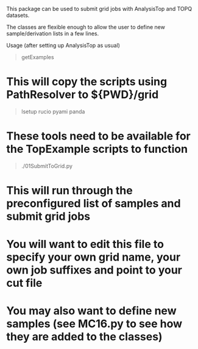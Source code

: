 This package can be used to submit grid jobs with AnalysisTop and TOPQ datasets.

The classes are flexible enough to allow the user to define new sample/derivation lists in a few lines.

Usage (after setting up AnalysisTop as usual)

> getExamples
# This will copy the scripts using PathResolver to ${PWD}/grid

> lsetup rucio pyami panda
# These tools need to be available for the TopExample scripts to function

> ./01SubmitToGrid.py
# This will run through the preconfigured list of samples and submit grid jobs
# You will want to edit this file to specify your own grid name, your own job suffixes and point to your cut file
# You may also want to define new samples (see MC16.py to see how they are added to the classes)


